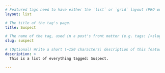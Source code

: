 ```yaml
---
# Featured tags need to have either the `list` or `grid` layout (PRO only).
layout: list

# The title of the tag's page.
title: Suspect

# The name of the tag, used in a post's front matter (e.g. tags: [<slug>]).
slug: suspect

# (Optional) Write a short (~150 characters) description of this featured tag.
description: >
  This is a list of everything tagged: Suspect.

---
```

